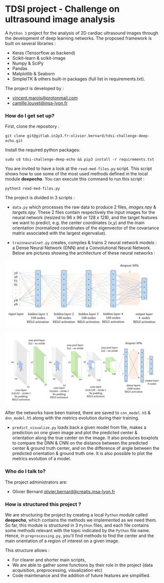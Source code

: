 
# TDSI project - Challenge on ultrasound image analysis #

A `Python 3` project for the analysis of 2D cardiac ultrasound images through the development of deep learning networks. The proposed framework is built on several libraries :
- Keras (Tensorflow as backend)
- Scikit-learn & scikit-image
- Numpy & SciPy
- Pandas
- Matplotlib & Seaborn
- SimpleITK
& others built-in packages (full list in requirements.txt).

The project is developed by :

* vincent.marois@protonmail.com
* camille.louvet@insa-lyon.fr

### How do I get set up? ###

First, clone the repository :


    git clone git@gitlab.in2p3.fr:olivier.bernard/tdsi-challenge-deep-echo.git


Install the required python packages:


    sudo cd tdsi-challenge-deep-echo && pip3 install -r requirements.txt


You are invited to have a look at the  `read-med-files.py` script. This script shows how to use some of the most used methods defined in the local module **deepecho**.  You can execute this command to run this script :

    python3 read-med-files.py
    

The project is  divided in 3 scripts :
* `data.py` which processes the raw data to produce 2 files, *images.npy* & *targets.npy*. These 2 files contain respectively the input images for the neural network (resized to 96 x 96 or 128 x 128), and the target features we want to predict, e.g. the center coordinates (x,y) and the main orientation (normalized coordinates of the eigenvector of the covariance matrix associated with the largest eigenvalue).

* `trainneuralnet.py` creates, compiles & trains 2 neural network models : a Dense Neural Network (DNN) and a Convolutional Neural Network. Below are pictures showing the architecture of these neural networks :

![DNN Model](images/dnn.png) <!-- .element height="50%" width="50%" -->

![CNN Model](images/cnn.png) <!-- .element height="50%" width="50%" -->

After the networks have been trained, there are saved to `cnn_model.h5` & `dnn_model.h5` along with the metrics evolution during their training.

* `predict_visualize.py` loads back a given model from file, makes a prediction on one given image and plot the predicted center & orientation along the true center on the image. It also produces boxplots to compare the DNN & CNN on the distance between the predicted center & ground truth center, and on the difference of angle between the predicted orientation & ground truth one. It is also possible to plot the metrics evolution of a model.

### Who do I talk to? ###

The project administrators are:

* Olivier Bernard <olivier.bernard@creatis.insa-lyon.fr>

### How is structured this project ? ###

We are structuring the project by creating a local `Python` module  called  **deepecho**, which contains the methods we implemented as we need them. So far, this module is structured in 3  `Python` files, and each file contains some methods relevant with the topic indicated by the  `Python` file name. Hence, in  `preprocessing.py`, you'll find methods to find the center and the main orientation of a region of interest on a given image.

This structure allows :
- For clearer and shorter main scripts,
- We are able to gather some functions by their role in the project (data acquisition, preprocessing, visualization etc)
- Code maintenance and the addition of future features are simplified.

